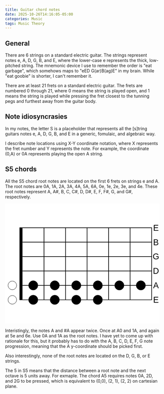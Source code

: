 ```yaml
---
title: Guitar chord notes
date: 2025-10-26T14:16:05-05:00
categories: Music
tags: Music Theory
---
```


## General

There are 6 strings on a standard electric guitar. The strings represent notes e, A, D, G, B, and E, where the lower-case e represents the thick, low-pitched string. 
The mnemonic device I use to remember the order is "eat garbage", which somehows maps to "eED G(ar)B(ag)E" in my brain. While "eat goobie" is shorter, I can't remember it.

There are at least 21 frets on a standard electric guitar. 
The frets are numbered 0 through 21, where 0 means the string is played open, and 1 means the string is played while pressing the fret closest to the tunning pegs and furthest away from the guitar body.

## Note idiosyncrasies

In my notes, the letter S is a placeholder that represents all the \[s\]tring guitars notes e, A, D, G, B, and E in a generic, fomulaic, and algebraic way.

I describe note locations using X-Y coordinate notation, where X represents the fret number and Y represents the note. For example, the coordinate (0,A) or 0A represents playing the open A string.

## S5 chords

All the S5 chord root notes are located on the first 6 frets on strings e and A.
The root notes are 0A, 1A, 2A, 3A, 4A, 5A, 6A, 0e, 1e, 2e, 3e, and 4e. These root notes represent A, A#, B, C, C#, D, D#, E, F, F#, G, and G#, respectively.

<svg xmlns="http://www.w3.org/2000/svg" version="1.1" xmlns:xlink="http://www.w3.org/1999/xlink" xmlns:svgjs="http://svgjs.com/svgjs" preserveAspectRatio="xMidYMid meet" viewBox="0 0 515.8727561950684 400"><rect width="100%" height="100%" fill="#ffffff"/><text x="5" y="200" font-family="Arial, &quot;Helvetica Neue&quot;, Helvetica, sans-serif" font-size="48" text-anchor="left" dominant-baseline="central" fill="#000000" class="title"></text><circle r="14.399999999999999" cx="24" cy="319.99999999999994" fill="none" stroke-width="1" stroke="#000000" class="open-string open-string-0"/><circle r="14.399999999999999" cx="24" cy="271.99999999999994" fill="none" stroke-width="1" stroke="#000000" class="open-string open-string-1"/><line x1="53" y1="321" x2="53" y2="79" stroke-width="10" stroke="#000000"/><line x1="130" y1="320" x2="130" y2="80" stroke-width="2" stroke="#000000"/><line x1="202" y1="320" x2="202" y2="80" stroke-width="2" stroke="#000000"/><line x1="274" y1="320" x2="274" y2="80" stroke-width="2" stroke="#000000"/><line x1="346" y1="320" x2="346" y2="80" stroke-width="2" stroke="#000000"/><line x1="418" y1="320" x2="418" y2="80" stroke-width="2" stroke="#000000"/><line x1="490" y1="320" x2="490" y2="80" stroke-width="2" stroke="#000000"/><line x1="58" y1="320" x2="491" y2="320" stroke-width="2" stroke="#000000"/><line x1="58" y1="272" x2="491" y2="272" stroke-width="2" stroke="#000000"/><line x1="58" y1="224" x2="491" y2="224" stroke-width="2" stroke="#000000"/><line x1="58" y1="176" x2="491" y2="176" stroke-width="2" stroke="#000000"/><line x1="58" y1="128" x2="491" y2="128" stroke-width="2" stroke="#000000"/><line x1="58" y1="80" x2="491" y2="80" stroke-width="2" stroke="#000000"/><circle r="15.600000000000001" cx="454" cy="272.00000000000006" fill="#000000" stroke-width="1" stroke="#000000" class="finger finger-string-1 finger-fret-5 finger-string-1-fret-5 finger-circle"/><circle r="15.600000000000001" cx="382" cy="272.00000000000006" fill="#000000" stroke-width="1" stroke="#000000" class="finger finger-string-1 finger-fret-4 finger-string-1-fret-4 finger-circle"/><circle r="15.600000000000001" cx="310" cy="272.00000000000006" fill="#000000" stroke-width="1" stroke="#000000" class="finger finger-string-1 finger-fret-3 finger-string-1-fret-3 finger-circle"/><circle r="15.600000000000001" cx="238" cy="272.00000000000006" fill="#000000" stroke-width="1" stroke="#000000" class="finger finger-string-1 finger-fret-2 finger-string-1-fret-2 finger-circle"/><circle r="15.600000000000001" cx="166" cy="272.00000000000006" fill="#000000" stroke-width="1" stroke="#000000" class="finger finger-string-1 finger-fret-1 finger-string-1-fret-1 finger-circle"/><circle r="15.600000000000001" cx="94" cy="320.00000000000006" fill="#000000" stroke-width="1" stroke="#000000" class="finger finger-string-0 finger-fret-0 finger-string-0-fret-0 finger-circle"/><circle r="15.600000000000001" cx="166" cy="320.00000000000006" fill="#000000" stroke-width="1" stroke="#000000" class="finger finger-string-0 finger-fret-1 finger-string-0-fret-1 finger-circle"/><circle r="15.600000000000001" cx="238" cy="320.00000000000006" fill="#000000" stroke-width="1" stroke="#000000" class="finger finger-string-0 finger-fret-2 finger-string-0-fret-2 finger-circle"/><circle r="15.600000000000001" cx="310" cy="320.00000000000006" fill="#000000" stroke-width="1" stroke="#000000" class="finger finger-string-0 finger-fret-3 finger-string-0-fret-3 finger-circle"/><circle r="15.600000000000001" cx="94" cy="272.00000000000006" fill="#000000" stroke-width="1" stroke="#000000" class="finger finger-string-1 finger-fret-0 finger-string-1-fret-0 finger-circle"/><text x="504.4" y="320" font-family="Arial, &quot;Helvetica Neue&quot;, Helvetica, sans-serif" font-size="28" text-anchor="middle" dominant-baseline="central" fill="#000000" class="tuning tuning-0">E</text><text x="504.4" y="272" font-family="Arial, &quot;Helvetica Neue&quot;, Helvetica, sans-serif" font-size="28" text-anchor="middle" dominant-baseline="central" fill="#000000" class="tuning tuning-1">A</text><text x="504.4" y="224" font-family="Arial, &quot;Helvetica Neue&quot;, Helvetica, sans-serif" font-size="28" text-anchor="middle" dominant-baseline="central" fill="#000000" class="tuning tuning-2">D</text><text x="504.4" y="176" font-family="Arial, &quot;Helvetica Neue&quot;, Helvetica, sans-serif" font-size="28" text-anchor="middle" dominant-baseline="central" fill="#000000" class="tuning tuning-3">G</text><text x="504.4" y="128" font-family="Arial, &quot;Helvetica Neue&quot;, Helvetica, sans-serif" font-size="28" text-anchor="middle" dominant-baseline="central" fill="#000000" class="tuning tuning-4">B</text><text x="504.4" y="80" font-family="Arial, &quot;Helvetica Neue&quot;, Helvetica, sans-serif" font-size="28" text-anchor="middle" dominant-baseline="central" fill="#000000" class="tuning tuning-5">E</text><circle r="0" cx="0" cy="0" fill="none" stroke-width="0" stroke="transparent" class="top-left"/><circle r="0" cx="515.8727561950684" cy="0" fill="none" stroke-width="0" stroke="transparent" class="top-right"/></svg>

Interistingly, the notes A and #A appear twice. Once at A0 and 1A, and again at 5e and 6e.
Use 0A and 1A as the root notes. I have yet to come up with rationale for this, but it probably has to do with the A, B, C, D, E, F, G note progression, meaning that the A y-coordinate should be picked first.

Also interestingly, none of the root notes are located on the D, G, B, or E strings.

The 5 in S5 means that the distance between a root note and the next octave is 5 units away. For exmaple. The chord A5 requires notes 0A, 2D, and 2G to be pressed, which is equivalent to (0,0), (2, 1), (2, 2) on cartesian plane.

